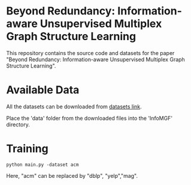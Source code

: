 # Beyond Redundancy: Information-aware Unsupervised Multiplex Graph Structure Learning

This repository contains the source code and datasets for the paper "Beyond Redundancy: Information-aware Unsupervised Multiplex Graph Structure Learning".

# Available Data

All the datasets can be downloaded from [datasets link](https://drive.google.com/file/d/18Nma11U2X4tvc_jvLYl1I3BpFbhRSR0A/view?usp=sharing).

Place the 'data' folder from the downloaded files into the 'InfoMGF' directory.


# Training

`python main.py -dataset acm` 

Here, "acm" can be replaced by "dblp", "yelp","mag".


